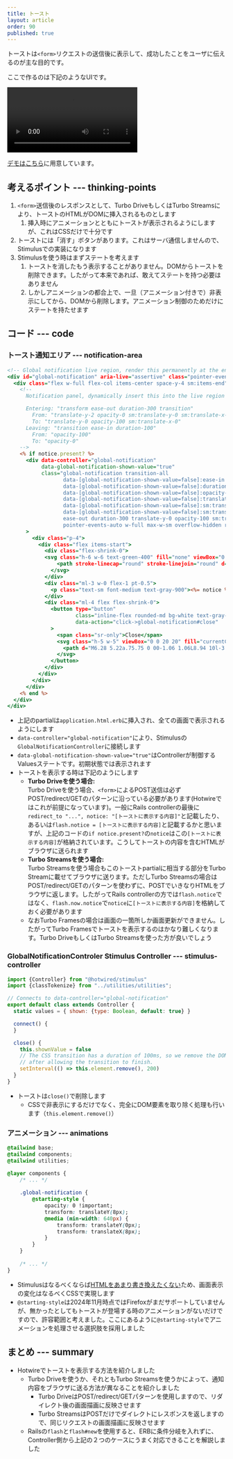 ```yaml
---
title: トースト
layout: article
order: 90
published: true
---
```


トーストは`<form>`リクエストの送信後に表示して、成功したことをユーザに伝えるのが主な目的です。

ここで作るのは下記のようなUIです。

![toast.mov](content_images/toast.mov "mx-auto max-w-[500px]")

[デモはこちら](/components/accordion)に用意しています。

## 考えるポイント --- thinking-points

1. `<form>`送信後のレスポンスとして、Turbo DriveもしくはTurbo Streamsにより、トーストのHTMLがDOMに挿入されるものとします
   1. 挿入時にアニメーションとともにトーストが表示されるようにしますが、これはCSSだけで十分です
2. トーストには「消す」ボタンがあります。これはサーバ通信しませんので、Stimulusでの実装になります
3. Stimulusを使う時はまずステートを考えます
   1. トーストを消したもう表示することがありません。DOMからトーストを削除できます。したがって本来であれば、敢えてステートを持つ必要はありません
   2. しかしアニメーションの都合上で、一旦（アニメーション付きで）非表示にしてから、DOMから削除します。アニメーション制御のためだけにステートを持たせます

## コード --- code

### トースト通知エリア --- notification-area

```erb:app/views/application/_global_notification.html.erb
<!-- Global notification live region, render this permanently at the end of the document -->
<div id="global-notification" aria-live="assertive" class="pointer-events-none fixed inset-0 flex items-end px-4 py-6 sm:items-start sm:p-6">
  <div class="flex w-full flex-col items-center space-y-4 sm:items-end">
    <!--
      Notification panel, dynamically insert this into the live region when it needs to be displayed

      Entering: "transform ease-out duration-300 transition"
        From: "translate-y-2 opacity-0 sm:translate-y-0 sm:translate-x-2"
        To: "translate-y-0 opacity-100 sm:translate-x-0"
      Leaving: "transition ease-in duration-100"
        From: "opacity-100"
        To: "opacity-0"
    -->
    <% if notice.present? %>
      <div data-controller="global-notification"
           data-global-notification-shown-value="true"
           class="global-notification transition-all
                  data-[global-notification-shown-value=false]:ease-in
                  data-[global-notification-shown-value=false]:duration-100
                  data-[global-notification-shown-value=false]:opacity-0
                  data-[global-notification-shown-value=false]:translate-y-2
                  data-[global-notification-shown-value=false]:sm:translate-y-0
                  data-[global-notification-shown-value=false]:sm:translate-x-2
                  ease-out duration-300 translate-y-0 opacity-100 sm:translate-x-0
                  pointer-events-auto w-full max-w-sm overflow-hidden rounded-lg bg-white shadow-lg ring-1 ring-black ring-opacity-5"
      >
        <div class="p-4">
          <div class="flex items-start">
            <div class="flex-shrink-0">
            <svg class="h-6 w-6 text-green-400" fill="none" viewBox="0 0 24 24" stroke-width="1.5" stroke="currentColor" aria-hidden="true">
                <path stroke-linecap="round" stroke-linejoin="round" d="M9 12.75L11.25 15 15 9.75M21 12a9 9 0 11-18 0 9 9 0 0118 0z"/>
              </svg>
            </div>
            <div class="ml-3 w-0 flex-1 pt-0.5">
              <p class="text-sm font-medium text-gray-900"><%= notice %></p>
            </div>
            <div class="ml-4 flex flex-shrink-0">
              <button type="button"
                      class="inline-flex rounded-md bg-white text-gray-400 hover:text-gray-500 focus:outline-none focus:ring-2 focus:ring-indigo-500 focus:ring-offset-2"
                      data-action="click->global-notification#close"
              >
                <span class="sr-only">Close</span>
                <svg class="h-5 w-5" viewBox="0 0 20 20" fill="currentColor" aria-hidden="true">
                  <path d="M6.28 5.22a.75.75 0 00-1.06 1.06L8.94 10l-3.72 3.72a.75.75 0 101.06 1.06L10 11.06l3.72 3.72a.75.75 0 101.06-1.06L11.06 10l3.72-3.72a.75.75 0 00-1.06-1.06L10 8.94 6.28 5.22z"/>
                </svg>
              </button>
            </div>
          </div>
        </div>
      </div>
    <% end %>
  </div>
</div>
```
 
* 上記のpartialは`application.html.erb`に挿入され、全ての画面で表示されるようにします
* `data-controller="global-notification"`により、Stimulusの`GlobalNotificationController`に接続します
* `data-global-notification-shown-value="true"`はControllerが制御するValuesステートです。初期状態では表示されます
* トーストを表示する時は下記のようにします
   * **Turbo Driveを使う場合:**<br>
       Turbo Driveを使う場合、`<form>`によるPOST送信は必ずPOST/redirect/GETのパターンに沿っている必要があります(Hotwireではこれが前提になっています)。一般にRails controllerの最後に`redirect_to "...", notice: "[トーストに表示する内容]"`と記載したり、あるいは`flash.notice = [トーストに表示する内容]`と記載するかと思いますが、上記のコードの`if notice.present?`の`notice`はこの`[トーストに表示する内容]`が格納されています。こうしてトーストの内容を含むHTMLがブラウザに送られます
   * **Turbo Streamsを使う場合:**<br>
       Turbo Streamsを使う場合もこのトーストpartialに相当する部分をTurbo Streamに載せてブラウザに送ります。ただしTurbo Streamsの場合はPOST/redirect/GETのパターンを使わずに、POSTでいきなりHTMLをブラウザに返します。したがってRails controllerの方では`flash.notice`ではなく、`flash.now.notice`で`notice`に`[トーストに表示する内容]`を格納しておく必要があります
   * なおTurbo Framesの場合は画面の一箇所しか画面更新ができません。したがってTurbo Framesでトーストを表示するのはかなり難しくなります。Turbo DriveもしくはTurbo Streamsを使った方が良いでしょう

### GlobalNotificationControler Stimulus Controller --- stimulus-controller

```js:app/javascript/controllers/global_notification_controller.js
import {Controller} from "@hotwired/stimulus"
import {classTokenize} from "../utilities/utilities";

// Connects to data-controller="global-notification"
export default class extends Controller {
  static values = { shown: {type: Boolean, default: true} }

  connect() {
  }

  close() {
    this.shownValue = false
    // The CSS transition has a duration of 100ms, so we remove the DOM element
    // after allowing the transition to finish.
    setInterval(() => this.element.remove(), 200)
  }
}
```

* トーストは`close()`で削除します
   * CSSで非表示にするだけでなく、完全にDOM要素を取り除く処理も行います（`this.element.remove()`）

### アニメーション --- animations

```css
@tailwind base;
@tailwind components;
@tailwind utilities;

@layer components {
    /* ... */
    
    .global-notification {
        @starting-style {
            opacity: 0 !important;
            transform: translateY(8px);
            @media (min-width: 640px) {
                transform: translateY(0px);
                transform: translateX(8px);
            }
        }
    }
    
    /* ... */
}
```

* Stimulusはなるべくならば[HTMLをあまり書き換えたくない](/tips/why-avoid-rendering-html-in-stimulus)ため、画面表示の変化はなるべくCSSで実現します
* `@starting-style`は2024年11月時点ではFirefoxがまだサポートしていませんが、無かったとしてもトーストが登場する時のアニメーションがないだけですので、許容範囲と考えました。ここにあるように`@starting-style`でアニメーションを処理させる選択肢を採用しました

## まとめ --- summary

* Hotwireでトーストを表示する方法を紹介しました
  * Turbo Driveを使うか、それともTurbo Streamsを使うかによって、通知内容をブラウザに送る方法が異なることを紹介しました
    * Turbo DriveはPOST/redirect/GETパターンを使用しますので、リダイレクト後の画面描画に反映させます
    * Turbo StreamsはPOSTだけでダイレクトにレスポンスを返しますので、同じリクエストの画面描画に反映させます
  * Railsの`flash`と`flash#new`を使用すると、ERBに条件分岐を入れずに、Controller側から上記の２つのケースにうまく対応できることを解説しました
